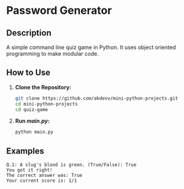 # Password Generator

## Description
A simple command line quiz game in Python. It uses object oriented programming to make modular code.

## How to Use
1. **Clone the Repository:**
    ```bash
    git clone https://github.com/akdevv/mini-python-projects.git
    cd mini-python-projects
    cd quiz-game
    ```
2. **Run _main.py_:**
    ```bash
    python main.py
    ```

## Examples
```
Q.1: A slug's blood is green. (True/False): True
You got it right!
The correct answer was: True
Your current score is: 1/1
```